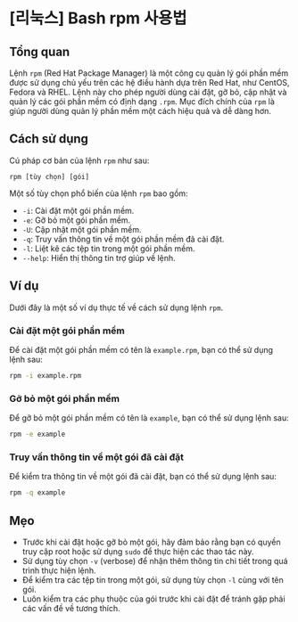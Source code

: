 # [리눅스] Bash rpm 사용법

## Tổng quan
Lệnh `rpm` (Red Hat Package Manager) là một công cụ quản lý gói phần mềm được sử dụng chủ yếu trên các hệ điều hành dựa trên Red Hat, như CentOS, Fedora và RHEL. Lệnh này cho phép người dùng cài đặt, gỡ bỏ, cập nhật và quản lý các gói phần mềm có định dạng `.rpm`. Mục đích chính của `rpm` là giúp người dùng quản lý phần mềm một cách hiệu quả và dễ dàng hơn.

## Cách sử dụng
Cú pháp cơ bản của lệnh `rpm` như sau:

```
rpm [tùy chọn] [gói]
```

Một số tùy chọn phổ biến của lệnh `rpm` bao gồm:

- `-i`: Cài đặt một gói phần mềm.
- `-e`: Gỡ bỏ một gói phần mềm.
- `-U`: Cập nhật một gói phần mềm.
- `-q`: Truy vấn thông tin về một gói phần mềm đã cài đặt.
- `-l`: Liệt kê các tệp tin trong một gói phần mềm.
- `--help`: Hiển thị thông tin trợ giúp về lệnh.

## Ví dụ
Dưới đây là một số ví dụ thực tế về cách sử dụng lệnh `rpm`.

### Cài đặt một gói phần mềm
Để cài đặt một gói phần mềm có tên là `example.rpm`, bạn có thể sử dụng lệnh sau:

```bash
rpm -i example.rpm
```

### Gỡ bỏ một gói phần mềm
Để gỡ bỏ một gói phần mềm có tên là `example`, bạn có thể sử dụng lệnh sau:

```bash
rpm -e example
```

### Truy vấn thông tin về một gói đã cài đặt
Để kiểm tra thông tin về một gói đã cài đặt, bạn có thể sử dụng lệnh sau:

```bash
rpm -q example
```

## Mẹo
- Trước khi cài đặt hoặc gỡ bỏ một gói, hãy đảm bảo rằng bạn có quyền truy cập root hoặc sử dụng `sudo` để thực hiện các thao tác này.
- Sử dụng tùy chọn `-v` (verbose) để nhận thêm thông tin chi tiết trong quá trình thực hiện lệnh.
- Để kiểm tra các tệp tin trong một gói, sử dụng tùy chọn `-l` cùng với tên gói.
- Luôn kiểm tra các phụ thuộc của gói trước khi cài đặt để tránh gặp phải các vấn đề về tương thích.